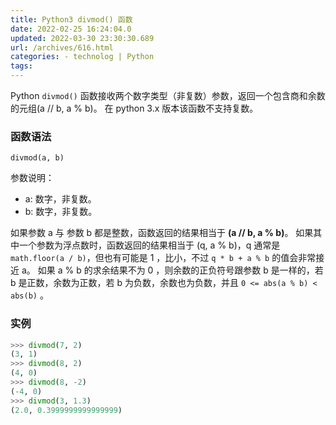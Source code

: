 ```yaml
---
title: Python3 divmod() 函数
date: 2022-02-25 16:24:04.0
updated: 2022-03-30 23:30:30.689
url: /archives/616.html
categories: - technolog | Python
tags: 
---
```




Python `divmod()` 函数接收两个数字类型（非复数）参数，返回一个包含商和余数的元组(a // b, a % b)。 在 python 3.x 版本该函数不支持复数。

### 函数语法

```
divmod(a, b)
```

参数说明：

*   a: 数字，非复数。
*   b: 数字，非复数。

如果参数 a 与 参数 b 都是整数，函数返回的结果相当于 **(a // b, a % b)**。 如果其中一个参数为浮点数时，函数返回的结果相当于 (q, a % b)，q 通常是 `math.floor(a / b)`，但也有可能是 1 ，比小，不过 `q * b + a % b` 的值会非常接近 a。 如果 a % b 的求余结果不为 0 ，则余数的正负符号跟参数 b 是一样的，若 b 是正数，余数为正数，若 b 为负数，余数也为负数，并且 `0 <= abs(a % b) < abs(b)` 。

### 实例

```python
>>> divmod(7, 2)
(3, 1)
>>> divmod(8, 2)
(4, 0)
>>> divmod(8, -2)
(-4, 0)
>>> divmod(3, 1.3)
(2.0, 0.3999999999999999)
```